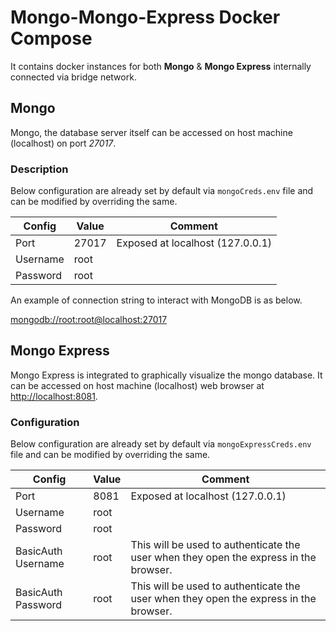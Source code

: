 # Mongo-Mongo-Express Docker Compose

It contains docker instances for both **Mongo** & **Mongo Express** internally connected via bridge network.

## Mongo

Mongo, the database server itself can be accessed on host machine (localhost) on port _27017_.

### Description

Below configuration are already set by default via `mongoCreds.env` file and can be modified by overriding the same.

| Config   | Value | Comment                          |
| -------- | ----- | -------------------------------- |
| Port     | 27017 | Exposed at localhost (127.0.0.1) |
| Username | root  |                                  |
| Password | root  |                                  |

An example of connection string to interact with MongoDB is as below.

[mongodb://root:root@localhost:27017](mongodb://root:root@localhost:27017)

## Mongo Express

Mongo Express is integrated to graphically visualize the mongo database.
It can be accessed on host machine (localhost) web browser at [http://localhost:8081](http://localhost:8081).

### Configuration

Below configuration are already set by default via `mongoExpressCreds.env` file and can be modified by overriding the same.

| Config   | Value | Comment                          |
| -------- | ----- | -------------------------------- |
| Port     | 8081  | Exposed at localhost (127.0.0.1) |
| Username | root  |                                  |
| Password | root  |                                  |
| BasicAuth Username | root | This will be used to authenticate the user when they open the express in the browser. |
| BasicAuth Password | root | This will be used to authenticate the user when they open the express in the browser. |

